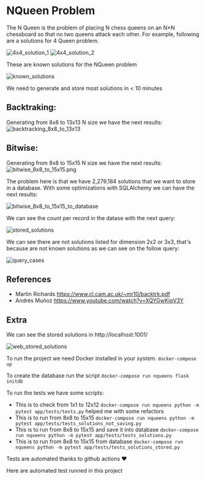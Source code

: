 # NQueen Problem

The N Queen is the problem of placing N chess queens on an N×N chessboard so that no two queens attack each other. For example, following are a solutions for 4 Queen problem.

![4x4_solution_1](https://github.com/eriksape/nqueens/blob/master/.github/4x4_soluion_1.png?raw=true)
![4x4_solution_2](https://github.com/eriksape/nqueens/blob/master/.github/4x4_solution_2.png?raw=true)

These are known solutions for the NQueen problem

![known_solutions](https://github.com/eriksape/nqueens/blob/master/.github/known_solutions.png?raw=true)

We need to generate and store most solutions in < 10 minutes


## Backtraking:

Generating from 8x8 to 13x13 N size we have the next results:
![backtracking_8x8_to_13x13](https://github.com/eriksape/nqueens/blob/master/.github/backtracking_8x8_to_13x13.png?raw=true)


## Bitwise:

Generating from 8x8 to 15x15 N size we have the next results:
![bitwise_8x8_to_15x15.png](https://github.com/eriksape/nqueens/blob/master/.github/bitwise_8x8_to_15x15.png?raw=true)

The problem here is that we have 2,279,184 solutions that we want to store in a database. With some optimizations with SQLAlchemy we can have the next results:

![bitwise_8x8_to_15x15_to_database](https://github.com/eriksape/nqueens/blob/master/.github/bitwise_8x8_to_15x15_to_database.png?raw=true)

We can see the count per record in the datase with the next query:

![stored_solutions](https://github.com/eriksape/nqueens/blob/master/.github/stored_solutions.png?raw=true)

We can see there are not solutions listed for dimension 2x2 or 3x3, that's because are not known solutions as we can see on the follow query:

![query_cases](https://github.com/eriksape/nqueens/blob/master/.github/query_cases.png?raw=true)

## References

- Martin Richards https://www.cl.cam.ac.uk/~mr10/backtrk.pdf
- Andrés Muñoz https://www.youtube.com/watch?v=XQYGwKiqV3Y

## Extra

We can see the stored solutions in http://localhost:1001/

![web_stored_solutions](https://github.com/eriksape/nqueens/blob/master/.github/web__stored_solutions.png?raw=true)

To run the project we need Docker installed in your system.
`docker-compose up`

To create the database run the script
`docker-compose run nqueens flask initdb`

To run the tests we have some scripts:

 - This is to check from 1x1 to 12x12 `docker-compose run nqueens python -m pytest app/tests/tests.py` helped me with some refactors
 - This is to run from 8x8 to 15x15 `docker-compose run nqueens python -m pytest app/tests/tests_solutions_not_saving.py`
 - This is to run from 8x8 to 15x15 and save it into database `docker-compose run nqueens python -m pytest app/tests/tests_solutions.py`
 - This is to run from 8x8 to 15x15 from database `docker-compose run nqueens python -m pytest app/tests/tests_solutions_stored.py`
 
Tests are automated thanks to github actions ♥️

Here are automated test runned in this project
